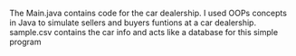 The Main.java contains code for the car dealership. I used OOPs concepts in Java to simulate sellers and buyers funtions at a car dealership.
sample.csv contains the car info and acts like a database for this simple program
